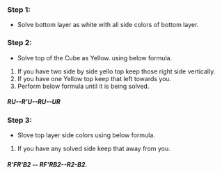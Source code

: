 ### Step 1:
* Solve bottom layer as white with all side colors of bottom layer.

### Step 2:
* Solve top of the Cube as Yellow. using below formula.
1. If you have two side by side yello top keep those right side vertically.
2. If you have one Yellow top keep that left towards you.
3. Perform below formula until it is being solved.

##### RU--R'U--RU--UR

### Step 3:

* Slove top layer side colors using below formula.
1. If you have any solved side keep that away from you.

##### R'FR'B2 -- RF'RB2--R2-B2.

